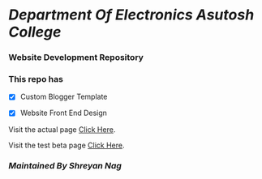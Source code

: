 # _Department Of Electronics Asutosh College_
### Website Development Repository
### This repo has
- [x] Custom Blogger Template

- [x] Website Front End Design


Visit the actual page [Click Here](https://electronicsdept.github.io/src/).

Visit the test beta page [Click Here](https://themetest102.blogspot.in/).

### *Maintained By Shreyan Nag*
